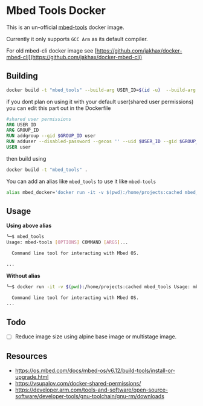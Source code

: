 # Mbed Tools Docker

This is an un-official [mbed-tools](https://os.mbed.com/docs/mbed-os/v6.12/build-tools/mbed-cli-2.html) docker image. 

Currently it only supports `GCC Arm` as its default compiler.

For old mbed-cli docker image see [https://github.com/jakhax/docker-mbed-cli](https://github.com/jakhax/docker-mbed-cli)


## Building
```bash
docker build -t "mbed_tools" --build-arg USER_ID=$(id -u)  --build-arg GROUP_ID=$(id -g) .
```

if you dont plan on using it with your default user(shared user permissions) you can edit this part out in the Dockerfile
```dockerfile
#shared user permissions
ARG USER_ID
ARG GROUP_ID
RUN addgroup --gid $GROUP_ID user
RUN adduser --disabled-password --gecos '' --uid $USER_ID --gid $GROUP_ID user
USER user
```
then build using
```bash
docker build -t "mbed_tools" .
```

You can  add an alias like `mbed_tools` to use it like `mbed-tools`
```bash
alias mbed_docker='docker run -it -v $(pwd):/home/projects:cached mbed_tools mbed-tools'
```

## Usage

**Using above alias**
```bash
╰─$ mbed_tools
Usage: mbed-tools [OPTIONS] COMMAND [ARGS]...

  Command line tool for interacting with Mbed OS.

...
```

**Without alias**
```bash
╰─$ docker run -it -v $(pwd):/home/projects:cached mbed_tools Usage: mbed-tools [OPTIONS] COMMAND [ARGS]...

  Command line tool for interacting with Mbed OS.
...
```

## Todo
- [ ] Reduce image size using alpine base image or multistage image.

## Resources

- https://os.mbed.com/docs/mbed-os/v6.12/build-tools/install-or-upgrade.html
- https://vsupalov.com/docker-shared-permissions/
- https://developer.arm.com/tools-and-software/open-source-software/developer-tools/gnu-toolchain/gnu-rm/downloads